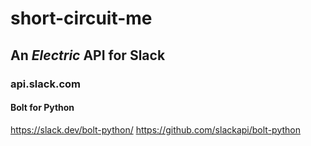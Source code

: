 # short-circuit-me

## An _Electric_ API for Slack

### api.slack.com

#### Bolt for Python

<https://slack.dev/bolt-python/>
<https://github.com/slackapi/bolt-python>
